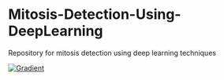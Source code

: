 # Mitosis-Detection-Using-DeepLearning
Repository for mitosis detection using deep learning techniques 

[![Gradient](https://assets.paperspace.io/img/gradient-badge.svg)](https://console.paperspace.com/github/https://github.com/akp3210/Mitosis-Detection-/blob/main/Mitosis_Det_YOLOv5.ipynb.ipynb)
